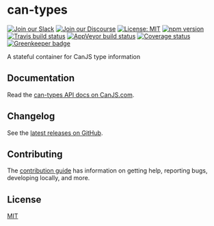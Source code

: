# can-types

[![Join our Slack](https://img.shields.io/badge/slack-join%20chat-611f69.svg)](https://www.bitovi.com/community/slack?utm_source=badge&utm_medium=badge&utm_campaign=pr-badge&utm_content=badge)
[![Join our Discourse](https://img.shields.io/discourse/https/forums.bitovi.com/posts.svg)](https://forums.bitovi.com/?utm_source=badge&utm_medium=badge&utm_campaign=pr-badge&utm_content=badge)
[![License: MIT](https://img.shields.io/badge/license-MIT-blue.svg)](https://github.com/canjs/can-types/blob/master/LICENSE.md)
[![npm version](https://badge.fury.io/js/can-types.svg)](https://www.npmjs.com/package/can-types)
[![Travis build status](https://travis-ci.org/canjs/can-types.svg?branch=master)](https://travis-ci.org/canjs/can-types)
[![AppVeyor build status](https://ci.appveyor.com/api/projects/status/github/canjs/can-types?branch=master&svg=true)](https://ci.appveyor.com/project/matthewp/can-types)
[![Coverage status](https://coveralls.io/repos/github/canjs/can-types/badge.svg?branch=master)](https://coveralls.io/github/canjs/can-types?branch=master)
[![Greenkeeper badge](https://badges.greenkeeper.io/canjs/can-types.svg)](https://greenkeeper.io/)

A stateful container for CanJS type information

## Documentation

Read the [can-types API docs on CanJS.com](https://canjs.com/doc/can-types.html).

## Changelog

See the [latest releases on GitHub](https://github.com/canjs/can-types/releases).

## Contributing

The [contribution guide](https://github.com/canjs/can-types/blob/master/CONTRIBUTING.md) has information on getting help, reporting bugs, developing locally, and more.

## License

[MIT](https://github.com/canjs/can-types/blob/master/LICENSE.md)
